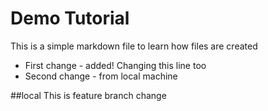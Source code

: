 # Demo Tutorial  

This is a simple markdown file to learn how files are created 
- First change - added! Changing this line too
- Second change - from local machine

##local
This is feature branch change 